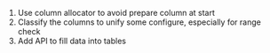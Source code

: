 1. Use column allocator to avoid prepare column at start
2. Classify the columns to unify some configure, especially for range check
3. Add API to fill data into tables
